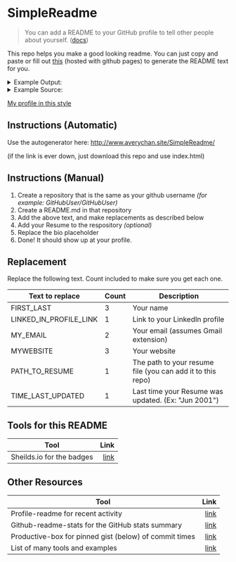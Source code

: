 # SimpleReadme

> You can add a README to your GitHub profile to tell other people about yourself. ([docs](https://docs.github.com/en/github/setting-up-and-managing-your-github-profile/customizing-your-profile/managing-your-profile-readme))

This repo helps you make a good looking readme. You can just copy and paste or fill out [this](http://www.averychan.site/SimpleReadme/) (hosted with github pages) to generate the README text for you.

<details>

  <summary>Example Output:</summary>
  
---

# Hi, I'm FIRST_LAST 👋

**(BIO GOES HERE)** Leverage agile frameworks to provide a robust synopsis for high level overviews. Iterative approaches to corporate strategy foster collaborative thinking to further the overall value proposition. Organically grow the holistic world view of disruptive innovation via workplace diversity and empowerment.

<div align="center">
  <a href="LINKED_IN_PROFILE_LINK"><img alt="LinkedIn" src="https://img.shields.io/badge/FIRST_LAST-%230077B5.svg?style=flat&logo=linkedin&logoColor=white"/></a>
  <a href="mailto:MY_EMAIL@gmail.com"><img alt="Email" src="https://img.shields.io/badge/MY_EMAIL@gmail.com-D14836?style=flat&logo=gmail&logoColor=white"/></a>
  <a href="http://MYWEBSITE.com/"><img alt="Website" src="https://img.shields.io/website?down_color=lightgrey&down_message=offline&label=MYWEBSITE.com&up_color=green&up_message=online&url=http://MYWEBSITE.com/"/></a>
  <a href="./PATH_TO_RESUME.pdf"><img alt="Resume" src="https://img.shields.io/badge/Resume_(last_updated)-TIME_LAST_UPDATED-green"/></a>
</div><br/>

---
</details>

<details>

  <summary>Example Source:</summary>
  
```
# Hi, I'm FIRST_LAST 👋

**(BIO GOES HERE)** Leverage agile frameworks to provide a robust synopsis for high level overviews. Iterative approaches to corporate strategy foster collaborative thinking to further the overall value proposition. Organically grow the holistic world view of disruptive innovation via workplace diversity and empowerment.

<div align="center">
  <a href="LINKED_IN_PROFILE_LINK"><img alt="LinkedIn" src="https://img.shields.io/badge/FIRST_LAST-%230077B5.svg?style=flat&logo=linkedin&logoColor=white"/></a>
  <a href="mailto:MY_EMAIL@gmail.com"><img alt="Email" src="https://img.shields.io/badge/MY_EMAIL@gmail.com-D14836?style=flat&logo=gmail&logoColor=white"/></a>
  <a href="http://MYWEBSITE.com/"><img alt="Website" src="https://img.shields.io/website?down_color=lightgrey&down_message=offline&label=MYWEBSITE.com&up_color=green&up_message=online&url=http://MYWEBSITE.com/"/></a>
  <a href="./PATH_TO_RESUME.pdf"><img alt="Resume" src="https://img.shields.io/badge/Resume_(last_updated)-TIME_LAST_UPDATED-green"/></a>
</div><br/>
```
</details>

[My profile in this style](https://github.com/Avery2)

## Instructions (Automatic)

Use the autogenerator here: http://www.averychan.site/SimpleReadme/

(if the link is ever down, just download this repo and use index.html)

## Instructions (Manual)

1. Create a repository that is the same as your github username _(for example: GitHubUser/GitHubUser)_
2. Create a README.md in that repository
3. Add the above text, and make replacements as described below
4. Add your Resume to the respository _(optional)_
5. Replace the bio placeholder
6. Done! It should show up at your profile.

## Replacement

Replace the following text. Count included to make sure you get each one.

| Text to replace        | Count | Description                                                |
|------------------------|-------|------------------------------------------------------------|
| FIRST_LAST             | 3     | Your name                                                  |
| LINKED_IN_PROFILE_LINK | 1     | Link to your LinkedIn profile                              |
| MY_EMAIL               | 2     | Your email (assumes Gmail extension)                       |
| MYWEBSITE              | 3     | Your website                                               |
| PATH_TO_RESUME         | 1     | The path to your resume file (you can add it to this repo) |
| TIME_LAST_UPDATED      | 1     | Last time your Resume was updated. (Ex: "Jun 2001")        |


## Tools for this README

| Tool | Link |
|---|---:|
| Sheilds.io for the badges | [link](https://shields.io) |

## Other Resources

| Tool | Link |
|---|---:|
| Profile-readme for recent activity | [link](https://github.com/actions-js/profile-readme) |
| Github-readme-stats for the GitHub stats summary | [link](https://github.com/anuraghazra/github-readme-stats) |
| Productive-box for pinned gist (below) of commit times | [link](https://github.com/maxam2017/productive-box) ||
| List of many tools and examples | [link](https://github.com/abhisheknaiidu/awesome-github-profile-readme) |

